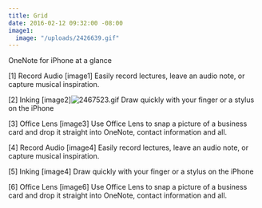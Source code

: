 ```yaml
---
title: Grid
date: 2016-02-12 09:32:00 -08:00
image1:
  image: "/uploads/2426639.gif"
---
```


OneNote for iPhone at a glance

[1] Record Audio [image1]
Easily record lectures, leave an audio note, or capture musical inspiration.

[2] Inking [image2]![2467523.gif](/uploads/2467523.gif)
Draw quickly with your finger or a stylus on the iPhone

[3] Office Lens [image3]
Use Office Lens to snap a picture of a business card and drop it straight into OneNote, contact information and all.

[4] Record Audio [image4]
Easily record lectures, leave an audio note, or capture musical inspiration.

[5] Inking [image4]
Draw quickly with your finger or a stylus on the iPhone

[6] Office Lens [image6]
Use Office Lens to snap a picture of a business card and drop it straight into OneNote, contact information and all.